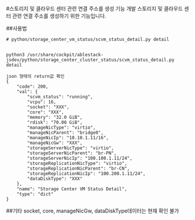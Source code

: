 #스토리지 및 클라우드 센터 관련 연결 주소를 생성 기능 개발
스토리지 및 클라우드 센터 관련 연결 주소를 생성하기 위한 기능입니다.

##사용법
```shell
# python/storage_center_vm_status/scvm_status_detail.py detail

```



```

python3 /usr/share/cockpit/ablestack-jsdev/python/storage_center_cluster_status/scvm_status_detail.py detail

json 형태의 return값 확인
{
    "code": 200,
    "val": {
        "scvm_status": "running",
        "vcpu": 16,
        "socket": "XXX",
        "core": "XXX",
        "memory": "32.0 GiB",
        "rdisk": "70.00 GiB",
        "manageNicType": "virtio",
        "manageNicParent": "bridge0",
        "manageNicIp": "10.10.1.11/16",
        "manageNicGw": "XXX",
        "storageServerNicType": "virtio",
        "storageServerNicParent": "br-PN",
        "storageServerNicIp": "100.100.1.11/24",
        "storageReplicationNicType": "virtio",
        "storageReplicationNicParent": "br-CN",
        "storageReplicationNicIp": "100.200.1.11/24",
        "dataDiskType": "XXX"
    },
    "name": "Storage Center VM Status Detail",
    "type": "dict"
}
```



##기타
socket, core, manageNicGw, dataDiskType데이터는 현재 확인 불가